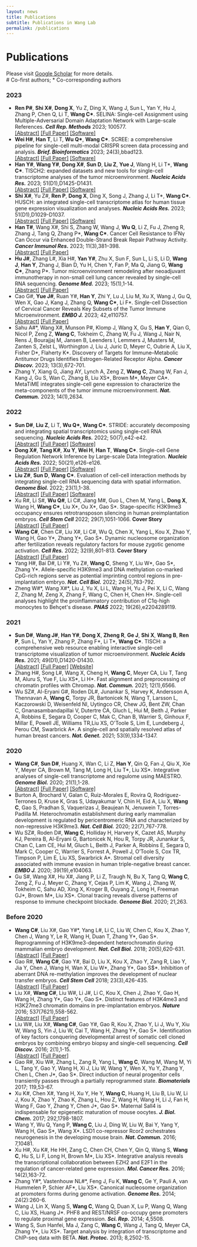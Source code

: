 ```yaml
---
layout: news
title: Publications
subtitle: Publications in Wang Lab
permalink: /publications
---
```


# Publications

Please visit [Google Scholar](https://scholar.google.com/citations?user=ZwKmcpYAAAAJ&hl=en) for more details.<br>
\# Co-first authors; \* Co-corresponding authors

### 2023
- **Ren P#**, **Shi X#**, **Dong X**, Yu Z, Ding X, Wang J, Sun L, Yan Y, Hu J, Zhang P, Chen Q, Li T, **Wang C\***. SELINA: Single-cell Assignment using Multiple-Adversarial Domain Adaptation Network with Large-scale References. _**Cell Rep. Methods**_ 2023; 100577.<br>
[[Abstract]](https://www.cell.com/cell-reports-methods/fulltext/S2667-2375(23)00221-7)
[[Full Paper]](/resources/publications/2023_CRM_SELINA.pdf)
[[Software]](https://github.com/wanglabtongji/SELINA.py)
- **Wei H#**, **Han T**, Li T, **Wu Q\***, **Wang C\***. SCREE: a comprehensive pipeline for single-cell multi-modal CRISPR screen data processing and analysis. _**Brief. Bioinformatics**_ 2023; 24(3),bbad123.<br>
[[Abstract]](https://academic.oup.com/bib/advance-article-abstract/doi/10.1093/bib/bbad123/7095415?utm_source=advanceaccess&utm_campaign=bib&utm_medium=email)
[[Full Paper]](/resources/publications/2023_BIB_SCREE.pdf)
[[Software]](https://github.com/wanglabtongji/SCREE)
- **Han Y#**, **Wang Y#**, **Dong X#**, **Sun D**, **Liu Z**, **Yue J**, Wang H, Li T\*, **Wang C\***. TISCH2: expanded datasets and new tools for single-cell transcriptome analyses of the tumor microenvironment. _**Nucleic Acids Res.**_ 2023; 51(D1),D1425-D1431.<br> 
[[Abstract]](https://academic.oup.com/nar/advance-article/doi/10.1093/nar/gkac959/6793806?login=false)
[[Full Paper]](/resources/publications/2022_NAR_TISCH.pdf)
[[Software]](http://tisch.comp-genomics.org/)
- **Shi X#**, Yu Z#, **Ren P**, **Dong X**, Ding X, Song J, Zhang J, Li T\*, **Wang C\***. HUSCH: an integrated single-cell transcriptome atlas for human tissue gene expression visualization and analyses. _**Nucleic Acids Res.**_ 2023; 51(D1),D1029-D1037.<br>
[[Abstract]](https://academic.oup.com/nar/advance-article/doi/10.1093/nar/gkac1001/6786201?login=false)
[[Full Paper]](/resources/publications/2022_NAR_HUSCH.pdf)
[[Software]](http://husch.comp-genomics.org/)
- **Han T#**, Wang X#, Shi S, Zhang W, Wang J, **Wu Q**, Li Z, Fu J, Zheng R, Zhang J, Tang Q, Zhang P\*, **Wang C\***. Cancer Cell Resistance to IFNγ Can Occur via Enhanced Double-Strand Break Repair Pathway Activity. _**Cancer Immunol Res.**_ 2023; 11(3),381–398.<br>
[[Abstract]](https://aacrjournals.org/cancerimmunolres/article-abstract/doi/10.1158/2326-6066.CIR-22-0056/716422/Cancer-Cell-Resistance-to-IFN-Can-Occur-via)
[[Full Paper]](/resources/publications/2023_CIR_INFG.pdf)
- **Hu J#**, Zhang L#, Xia H#, **Yan Y#**, Zhu X, Sun F, Sun L, Li S, Li D, **Wang J**, **Han Y**, Zhang J, Bian D, Yu H, Chen Y, Fan P, Ma Q, Jiang G, **Wang C\***, Zhang P\*. Tumor microenvironment remodeling after neoadjuvant immunotherapy in non-small cell lung cancer revealed by single-cell RNA sequencing. _**Genome Med.**_ 2023; 15(1),1-14.<br>
[[Abstract]](https://link.springer.com/article/10.1186/s13073-023-01164-9)
[[Full Paper]](/resources/publications/2023_GM_NSCLC.pdf)
- Cao G#, **Yue J#**, Ruan Y#, **Han Y**, Zhi Y, Lu J, Liu M, Xu X, Wang J, Gu Q, Wen X, Gao J, Kang J, Zhang Q, **Wang C\***, Li F\*. Single-cell Dissection of Cervical Cancer Reveals Key Subsets of the Tumor Immune Microenvironment. _**EMBO J.**_ 2023; 42,e110757. <br>
[[Abstract]](https://www.embopress.org/doi/abs/10.15252/embj.2022110757)
[[Full Paper]](/resources/publications/2023_EMBOJ_CESC.pdf)
- Sahu A#\*, Wang X#, Munson P#, Klomp J, Wang X, Gu S, **Han Y**, Qian G, Nicol P, Zeng Z, **Wang C**, Tokheim C, Zhang W, Fu J, Wang J, Nair N, Rens J, Bourajjaj M, Jansen B, Leenders I, Lemmers J, Musters M, Zanten S, Zelst L, Worthington J, Liu J, Juric D, Meyer C, Oubrie A, Liu X, Fisher D\*, Flaherty K\*. Discovery of Targets for Immune–Metabolic Antitumor Drugs Identifies Estrogen-Related Receptor Alpha. _**Cancer Discov.**_ 2023; 13(3),672-701.<br>
- Zhang Y, Xiang G, Jiang AY, Lynch A, Zeng Z, **Wang C**, Zhang W, Fan J, Kang J, Gu S, Wan C, Zhang B, Liu XS\*, Brown M\*, Meyer CA\*. MetaTiME integrates single-cell gene expression to characterize the meta-components of the tumor immune microenvironment. _**Nat. Commun.**_ 2023; 14(1),2634.<br>

### 2022
- **Sun D#**, **Liu Z**, Li T, **Wu Q\***, **Wang C\***. STRIDE: accurately decomposing and integrating spatial transcriptomics using single-cell RNA sequencing. _**Nucleic Acids Res.**_ 2022; 50(7),e42-e42.<br>
[[Abstract]](https://academic.oup.com/nar/article-abstract/50/7/e42/6543547)
[[Full Paper]](/resources/publications/2022_NAR_STRIDE.pdf)
[[Software]](https://github.com/wanglabtongji/STRIDE)
- **Dong X#**, **Tang K#**, **Xu Y**, **Wei H**, **Han T**, **Wang C\***. Single-cell Gene Regulation Network Inference by Large-scale Data Integration. _**Nucleic Acids Res.**_ 2022; 50(21),e126-e126.<br>
[[Abstract]](https://academic.oup.com/nar/advance-article/doi/10.1093/nar/gkac819/6717821?login=false)
[[Full Paper]](/resources/publications/2022_NAR_SCRIP.pdf)
[[Software]](https://github.com/wanglabtongji/SRIP)
- **Liu Z#**, **Sun D**, **Wang C\***. Evaluation of cell-cell interaction methods by integrating single-cell RNA sequencing data with spatial information. _**Genome Biol.**_ 2022; 23(1),1-38.<br> 
[[Abstract]](https://genomebiology.biomedcentral.com/articles/10.1186/s13059-022-02783-y)
[[Full Paper]](/resources/publications/2022_GB_CCI.pdf)
[[Software]](https://github.com/wanglabtongji/CCI)
- Xu R#, Li S#, **Wu Q#**, Li C#, Jiang M#, Guo L, Chen M, Yang L, **Dong X**, Wang H, **Wang C\***, Liu X\*, Ou X\*, Gao S\*. Stage-specific H3K9me3 occupancy ensures retrotransposon silencing in human preimplantation embryos. _**Cell Stem Cell**_ 2022; 29(7),1051-1066. **Cover Story**<br>
[[Abstract]](https://www.sciencedirect.com/science/article/abs/pii/S1934590922002508)
[[Full Paper]](/resources/publications/2022_CSC_H3K9me3.pdf)
- **Wang C#**, Chen C#, Liu X#, Li C#, Wu Q, Chen X, Yang L, Kou X, Zhao Y, Wang H, Gao Y\*, Zhang Y\*, Gao S\*. Dynamic nucleosome organization after fertilization reveals regulatory factors for mouse zygotic genome activation. _**Cell Res.**_ 2022; 32(9),801-813. **Cover Story**<br>
[[Abstract]](https://www.nature.com/articles/s41422-022-00652-8)
[[Full Paper]](/resources/publications/2022_CR_Nucleosome.pdf)
- Yang H#, Bai D#, Li Y#, Yu Z#, **Wang C**, Sheng Y, Liu W\*, Gao S\*, Zhang Y\*. Allele-specific H3K9me3 and DNA methylation co-marked CpG-rich regions serve as potential imprinting control regions in pre-implantation embryo. _**Nat. Cell Biol.**_ 2022;  24(5),783-792.<br>
- Zheng W#\*, Wang X#\*, Liu J, Yu X, Li L, Wang H, Yu J, Pei X, Li C, Wang Z, Zhang M, Zeng X, Zhang F, Wang C, Chen H, Chen H\*. Single-cell analyses highlight the proinflammatory contribution of C1q-high monocytes to Behçet's disease. _**PNAS**_ 2022; 19(26),e2204289119.<br>

### 2021
- **Sun D#**, **Wang J#**, **Han Y#**, **Dong X**, **Zheng R**, **Ge J**, **Shi X**, **Wang B**, **Ren P**, Sun L, Yan Y, Zhang P, Zhang F\*, Li T\*, **Wang C\***. TISCH: a comprehensive web resource enabling interactive single-cell transcriptome visualization of tumor microenvironment. _**Nucleic Acids Res.**_ 2021; 49(D1),D1420-D1430.<br>
[[Abstract]](https://pubmed.ncbi.nlm.nih.gov/33179754/)
[[Full Paper]](/resources/publications/2020_NAR_TISCH.pdf)
[[Website]](http://tisch.comp-genomics.org/)
- Zhang H#, Song L#, Wang X, Cheng H, **Wang C**, Meyer CA, Liu T, Tang M, Aluru S, Yue F, Liu XS\*, Li H\*. Fast alignment and preprocessing of chromatin profiles with Chromap. _**Nat. Commun.**_ 2021; 12(1),6566.<br>	
- Wu SZ#, Al-Eryani G#,  Roden DL#, Junankar S, Harvey K, Andersson A, Thennavan A, **Wang C**, Torpy JR, Bartonicek N, Wang T, Larsson L, Kaczorowski D, Weisenfeld NI, Uytingco CR, Chew JG, Bent ZW, Chan C, Gnanasambandapillai V, Dutertre CA, Gluch L, Hui M, Beith J, Parker A, Robbins E, Segara D, Cooper C, Mak C, Chan B, Warrier S, Ginhoux F, Millar E, Powell JE, Williams TR,Liu XS, O'Toole S, Lim E, Lundeberg J, Perou CM, Swarbrick A\*. A single-cell and spatially resolved atlas of human breast cancers. _**Nat. Genet.**_ 2021; 53(9),1334-1347.<br>

### 2020
- **Wang C#**, **Sun D#**, Huang X, Wan C, Li Z, **Han Y**, Qin Q, Fan J, Qiu X, Xie Y, Meyer CA, Brown M, Tang M, Long H, Liu T\*, Liu XS\*. Integrative analyses of single-cell transcriptome and regulome using MAESTRO. _**Genome Biol.**_ 2020; 21(1),1-28.<br>
[[Abstract]](https://pubmed.ncbi.nlm.nih.gov/32767996)
[[Full Paper]](/resources/publications/2020_GB_MAESTRO.pdf)
[[Software]](http://github.com/liulab-dfci/MAESTRO)
- Burton A, Brochard V, Galan C, Ruiz-Morales E, Rovira Q, Rodriguez-Terrones D, Kruse K, Gras S, Udayakumar V, Chin H, Eid A, Liu X, **Wang C**, Gao S, Pradhan S, Vaquerizas J, Beaujean N, Jenuwein T, Torres-Padilla M. Heterochromatin establishment during early mammalian development is regulated by pericentromeric RNA and characterized by non-repressive H3K9me3. _**Nat. Cell Biol.**_ 2020; 22(7),767-778.<br>
- Wu SZ#, Roden D#, **Wang C**, Holliday H, Harvery K, Cazet AS, Murphy KJ, Pereira B, Al-Eryani G, Bartonicek N, Hou R, Torpy JR, Junankar S, Chan C, Lam CE, Hui M, Gluch L, Beith J, Parker A, Robbins E, Segara D, Mark C, Cooper C, Warrier S, Forrest A, Powell J, O’Toole S, Cox TR, Timpson P, Lim E, Liu XS, Swarbrick A\*. Stromal cell diversity associated with immune evasion in human triple-negative breast cancer. _**EMBO J.**_ 2020; 39(19),e104063.<br>
- Gu S#, Wang X#, Hu X#, Jiang P, Li Z, Traugh N, Bu X, Tang Q, **Wang C**, Zeng Z, Fu J, Meyer C, Zhang Y, Cejas P, Lim K, Wang J, Zhang W, Tokheim C, Sahu AD, Xing X, Kroger B, Ouyang Z, Long H, Freeman GJ\*, Brown M\*, Liu XS\*. Clonal tracing reveals diverse patterns of response to immune checkpoint blockade. _**Genome Biol.**_ 2020; 21,263.<br>

### Before 2020
- **Wang C#**, Liu X#, Gao Y#\*, Yang L#, Li C, Liu W, Chen C, Kou X, Zhao Y, Chen J, Wang Y, Le R, Wang H, Duan T, Zhang Y\*, Gao S\*. Reprogramming of H3K9me3-dependent heterochromatin during mammalian embryo development. _**Nat. Cell Biol.**_ 2018; 20(5),620-631.<br>
[[Abstract]](https://pubmed.ncbi.nlm.nih.gov/29686265)
[[Full Paper]](/resources/publications/2018_NCB_H3K9me3.pdf)
- Gao R#, **Wang C#**, Gao Y#, Bai D, Liu X, Kou X, Zhao Y, Zang R, Liao Y, Jia Y, Chen J, Wang H, Wan X, Liu W\*, Zhang Y\*, Gao S$\*. Inhibition of aberrant DNA re-methylation improves the development of nuclear transfer embryos. _**Cell Stem Cell**_ 2018; 23(3),426-435.<br>
[[Abstract]](https://pubmed.ncbi.nlm.nih.gov/30146410)
[[Full Paper]](/resources/publications/2018_CSC_NTmethyl.pdf)
- Liu X#, **Wang C#**, Liu W#, Li J#, Li C, Kou X, Chen J, Zhao Y, Gao H, Wang H, Zhang Y\*, Gao Y\*, Gao S\*. Distinct features of H3K4me3 and H3K27me3 chromatin domains in pre-implantation embryos. _**Nature**_ 2016; 537(7621),558-562. <br>
[[Abstract]](https://pubmed.ncbi.nlm.nih.gov/27626379)
[[Full Paper]](/resources/publications/2016_Nature_H3K4me3H3K27me3.pdf)
- Liu W#, Liu X#, **Wang C#**, Gao Y#, Gao R, Kou X, Zhao Y, Li J, Wu Y, Xiu W, Wang S, Yin J, Liu W, Cai T, Wang H, Zhang Y\*, Gao S\*. Identification of key factors conquering developmental arrest of somatic cell cloned embryos by combining embryo biopsy and single-cell sequencing. _**Cell Discov.**_ 2016; 2(1),1-15.<br>
[[Abstract]](https://pubmed.ncbi.nlm.nih.gov/27462457)
[[Full Paper]](/resources/publications/2016_CD_NTexpr.pdf)
- Gao R#, Xiu W#, Zhang L, Zang R, Yang L, **Wang C**, Wang M, Wang M, Yi L, Tang Y, Gao Y, Wang H, Xi J, Liu W, Wang Y, Wen X, Yu Y, Zhang Y, Chen L, Chen J\*, Gao S\*. Direct induction of neural progenitor cells transiently passes through a partially reprogrammed state. _**Biomaterials**_ 2017; 119,53-67.<br>
- Xu K#, Chen X#, Yang H, Xu Y, He Y, **Wang C**, Huang H, Liu B, Liu W, Li J, Kou X, Zhao Y, Zhao K, Zhang L, Hou Z, Wang H, Wang H, Li J, Fan H, Wang F, Gao Y, Zhang Y, Chen J\*, Gao S\*. Maternal Sall4 is indispensable for epigenetic maturation of mouse oocytes. _**J. Biol. Chem.**_ 2017; 292,1798-1807.<br>
- Wang Y, Wu Q, Yang P, **Wang C**, Liu J, Ding W, Liu W, Bai Y, Yang Y, Wang H, Gao S\*, Wang X\*. LSD1 co-repressor Rcor2 orchestrates neurogenesis in the developing mouse brain. _**Nat. Commun.**_ 2016; 7,10481.<br>
- Xu H#, Xu K#, He HH, Zang C, Chen CH, Chen Y, Qin Q, Wang S, **Wang C**, Hu S, Li F, Long H, Brown M\*, Liu XS\*. Integrative analysis reveals the transcriptional collaboration between EZH2 and E2F1 in the regulation of cancer-related gene expression. _**Mol. Cancer Res.**_ 2016; 14(2),163-72.<br>
- Zhang Y#\*, Vastenhouw NL#\*, Feng J, Fu K, **Wang C**, Ge Y, Pauli A, van Hummelen P, Schier AF\*, Liu XS\*. Canonical nucleosome organization at promoters forms during genome activation. _**Genome Res.**_ 2014;  24(2):260-6.<br>
- Wang J, Lin X, Wang S, **Wang C**, Wang Q, Duan X, Lu P, Wang Q, Wang C, Liu XS, Huang J\*. PHF8 and REST/NRSF co-occupy gene promoters to regulate proximal gene expression. _**Sci. Rep.**_ 2014; 4,5508.<br>
- Wang S, Sun Hanfei, Ma J, Zang C, **Wang C**, Wang J, Tang Q, Meyer CA, Zhang Y\*, Liu XS\*. Target analysis by integration of transcriptome and ChIP-seq data with BETA. _**Nat. Protoc.**_ 2013; 8,2502-15.<br>


